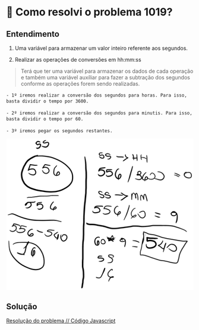 # 🤔 Como resolvi o problema 1019?

## Entendimento

1. Uma variável para armazenar um valor inteiro referente aos segundos.

2. Realizar as operações de conversões em hh:mm:ss

> Terá que ter uma variável para armazenar os dados de cada operação e também uma variável auxíliar para fazer a subtração dos segundos conforme as operações forem sendo realizadas.

    - 1º iremos realizar a conversão dos segundos para horas. Para isso, basta dividir o tempo por 3600.

    - 2º iremos realizar a conversão dos segundos para minutis. Para isso, basta dividir o tempo por 60.

    - 3º iremos pegar os segundos restantes.

![image](../img/1019.png)

## Solução

[Resolução do problema // Código Javascript](../../1019.js)
